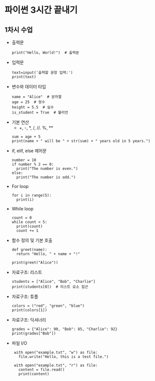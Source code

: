 # 파이썬 3시간 끝내기
## 1차시 수업
* 출력문
  ```
  print("Hello, World!")  # 출력문
  ```
* 입력문
  ```
  text=input('출력할 문장 입력:')
  print(text) 
  ```
* 변수와 데이터 타입
  ```
  name = "Alice"  # 문자열
  age = 25  # 정수
  height = 5.5  # 실수
  is_student = True  # 불리언
  ```
* 기본 연산
  - +, -, *, /, //. %, **
  ```
  sum = age + 5
  print(name + " will be " + str(sum) + " years old in 5 years.")
  ```
* if, elif, else 제어문
  ```
  number = 10
  if number % 2 == 0:
    print("The number is even.")
  else:
    print("The number is odd.")
  ```
* For loop
  ```
  for i in range(5):
    print(i)
  ```
* While loop
  ```
  count = 0
  while count < 5:
    print(count)
    count += 1
  ```
* 함수 정의 및 기본 호출
  ```
  def greet(name):
    return "Hello, " + name + "!"

  print(greet("Alice"))
  ```
* 자료구조: 리스트
  ```
  students = ["Alice", "Bob", "Charlie"]
  print(students[0])  # 리스트 요소 접근
  ```
* 자료구조: 튜플
  ```
  colors = ("red", "green", "blue")
  print(colors[1])
  ```
* 자료구조: 딕셔너리
  ```
  grades = {"Alice": 90, "Bob": 85, "Charlie": 92}
  print(grades["Bob"])
  ```
* 파일 I/O
   ```
    with open("example.txt", "w") as file:
      file.write("Hello, this is a test file.")
  
    with open("example.txt", "r") as file:
      content = file.read()
      print(content)
   ```
  
